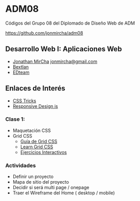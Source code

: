 # ADM08

Códigos del Grupo 08 del Diplomado de Diseño Web de ADM

https://github.com/jonmircha/adm08

## Desarrollo Web I: Aplicaciones Web

* [Jonathan MirCha](http://jonmircha.com/) <jonmircha@gmail.com>
* [Bextlan](http://bextlan.com)
* [EDteam](http://ed.team)

## Enlaces de Interés

* [CSS Tricks](https://css-tricks.com/)
* [Responsive Design is](https://responsivedesign.is/)

### Clase 1:

* Maquetación CSS
* Grid CSS
  * [Guía de Grid CSS](http://chris.house/blog/a-complete-guide-css-grid-layout/)
  * [Learn Grid CSS](http://learncssgrid.com/)
  * [Ejercicios Interactivos](https://codepen.io/collection/DgwjNL/)

### Actividades

* Definir un proyecto
* Mapa de sitio del proyecto
* Decidir si será multi page / onepage
* Traer el Wireframe del Home ( desktop / mobile)